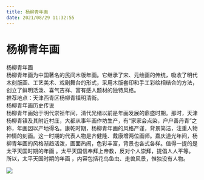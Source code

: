 ```yaml
---
title: 杨柳青年画  
date: 2021/08/29 11:32:55  
---
```

  
# 杨柳青年画  
杨柳青年画  
  杨柳青年画为中国著名的民间木版年画。它继承了宋、元绘画的传统，吸收了明代木刻版画、工艺美术、戏剧舞台的形式，采用木版套印和手工彩绘相结合的方法，创立了鲜明活泼、喜气吉祥、富有感人题材的独特风格。  
  推荐地点：天津西青区杨柳青镇明清街。  
  杨柳青年画历史传说  
  杨柳青年画始于明代崇祯年间，清代光绪以前是年画发展的鼎盛时期。那时，天津杨柳青镇及其附近村庄，大都从事年画作坊生产，有“家家会点染，户户善丹青”之称，年画因以产地得名。康乾时期，杨柳青年画的风格严谨，背景简洁，注重人物神情的刻画。这一时期的代表人物是齐健隆、戴康增两位画师。嘉庆道光年间，杨柳青年画的风格渐趋活泼，画面热闹，色彩丰富，背景也各式各样。值得一提的是太平天国时期的年画 。太平天国信奉拜上帝教，反对个人崇拜，提倡人人平等。所以，太平天国时期的年画 ，内容包括花鸟鱼虫、走兽风景，惟独没有人物。  
  
![](https://cdn.jsdelivr.net/gh/szqq0512/Pic/img/202201212001631.png)  